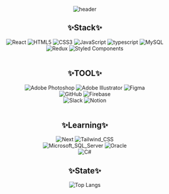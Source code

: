 <div align=center>


![header](https://capsule-render.vercel.app/api?type=waving&color=auto&height=300&section=header&text=2sel%&fontSize=90)
  
## ✨Stack✨
![React](https://img.shields.io/badge/React-20232A?style=for-the-badge&logo=react&logoColor=61DAFB)
![HTML5](https://img.shields.io/badge/HTML5-E34F26?style=for-the-badge&logo=html5&logoColor=white)
![CSS3](https://img.shields.io/badge/CSS3-1572B6?style=for-the-badge&logo=css3&logoColor=white)
![JavaScript](https://img.shields.io/badge/JavaScript-F7DF1E?style=for-the-badge&logo=JavaScript&logoColor=white)
![typescript](https://img.shields.io/badge/TypeScript-007ACC?style=for-the-badge&logo=typescript&logoColor=white)
![MySQL](https://img.shields.io/badge/MySQL-00000F?style=for-the-badge&logo=mysql&logoColor=white)
<br/>
![Redux](https://img.shields.io/badge/Redux-593D88?style=for-the-badge&logo=redux&logoColor=white)
![Styled Components](https://img.shields.io/badge/styled--components-DB7093?style=for-the-badge&logo=styled-components&logoColor=white)
<br/>
<br/>


## ✨TOOL✨
![Adobe Photoshop](https://img.shields.io/badge/Adobe%20Photoshop-31A8FF?logo=adobephotoshop&logoColor=fff&style=for-the-badge)
![Adobe Illustrator](https://img.shields.io/badge/adobe%20illustrator-%23FF9A00.svg?style=for-the-badge&logo=adobe%20illustrator&logoColor=white)
![Figma](https://img.shields.io/badge/Figma-F24E1E?style=for-the-badge&logo=figma&logoColor=white)
<br/>
![GitHub](https://img.shields.io/badge/GitHub-100000?style=for-the-badge&logo=github&logoColor=white)
![Firebase](https://img.shields.io/badge/Firebase-039BE5?style=for-the-badge&logo=Firebase&logoColor=white)
<br/>
![Slack](https://img.shields.io/badge/Slack-4A154B?style=for-the-badge&logo=slack&logoColor=white)
![Notion](https://img.shields.io/badge/Notion-000000?style=for-the-badge&logo=notion&logoColor=white)
<br/>
<br/>

## ✨Learning✨
![Next](https://img.shields.io/badge/Next.js-000?logo=nextdotjs&logoColor=fff&style=for-the-badge)
![Tailwind_CSS](https://img.shields.io/badge/Tailwind_CSS-38B2AC?style=for-the-badge&logo=tailwind-css&logoColor=white)
<br/>
![Microsoft_SQL_Server](https://img.shields.io/badge/Microsoft_SQL_Server-CC2927?style=for-the-badge&logo=microsoft-sql-server&logoColor=white)
![Oracle](https://img.shields.io/badge/Oracle-F80000?style=for-the-badge&logo=oracle&logoColor=black)
<br/>
![C#](https://img.shields.io/badge/c%23-%23239120.svg?style=for-the-badge&logo=csharp&logoColor=white)
<br/>

## ✨State✨
![Top Langs](https://github-readme-stats.vercel.app/api/top-langs/?username=2sel&layout=compact&theme=material-palenight&langs_count=5)


</div>
  

